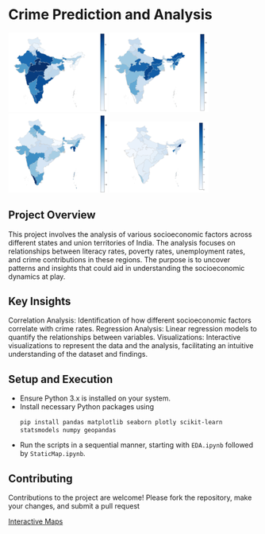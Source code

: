 # Crime Prediction and Analysis

<img src="https://github.com/avani1998/IndiaChoropleth/blob/master/images/crimerates.PNG" alt="drawing" width="200"/> <img src="https://github.com/avani1998/IndiaChoropleth/blob/master/images/povertyrates.PNG" alt="drawing" width="200"/> <img src="https://github.com/avani1998/IndiaChoropleth/blob/master/images/literacyrates.PNG" alt="drawing" width="200"/> <img src="https://github.com/avani1998/IndiaChoropleth/blob/master/images/unemploymentrate.PNG" alt="drawing" width="200"/>

## Project Overview
This project involves the analysis of various socioeconomic factors across different states and union territories of India. The analysis focuses on relationships between literacy rates, poverty rates, unemployment rates, and crime contributions in these regions. The purpose is to uncover patterns and insights that could aid in understanding the socioeconomic dynamics at play. 

## Key Insights
Correlation Analysis: Identification of how different socioeconomic factors correlate with crime rates.
Regression Analysis: Linear regression models to quantify the relationships between variables.
Visualizations: Interactive visualizations to represent the data and the analysis, facilitating an intuitive understanding of the dataset and findings.

## Setup and Execution
* Ensure Python 3.x is installed on your system.
* Install necessary Python packages using
  ```
  pip install pandas matplotlib seaborn plotly scikit-learn statsmodels numpy geopandas    
  ``` 
* Run the scripts in a sequential manner, starting with `EDA.ipynb` followed by `StaticMap.ipynb`.

## Contributing
Contributions to the project are welcome! Please fork the repository, make your changes, and submit a pull request

[Interactive Maps](https://colab.research.google.com/drive/18N8aJDj-y63F6DRwkXKWQL4n5eB7LlKf?authuser=1)
